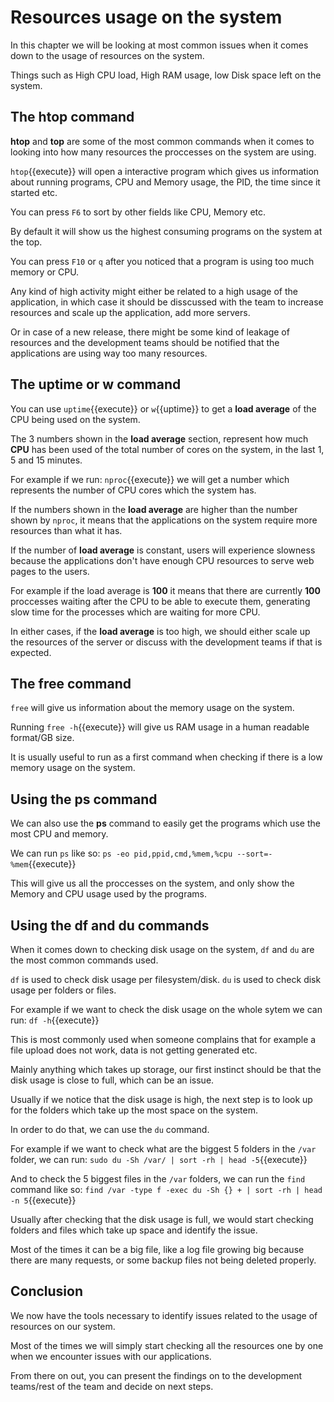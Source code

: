 # Resources usage on the system

In this chapter we will be looking at most common issues when it comes down to the usage of resources on the system.

Things such as High CPU load, High RAM usage, low Disk space left on the system.


## The **htop** command

**htop** and **top** are some of the most common commands when it comes to looking into how many resources the proccesses on the system are using.

`htop`{{execute}} will open a interactive program which gives us information about running programs, CPU and Memory usage, the PID, the time since it started etc.

You can press `F6` to sort by other fields like CPU, Memory etc. 

By default it will show us the highest consuming programs on the system at the top.

You can press `F10` or `q` after you noticed that a program is using too much memory or CPU.

Any kind of high activity might either be related to a high usage of the application, in which case it should be disscussed with the team to increase resources and scale up the application, add more servers.

Or in case of a new release, there might be some kind of leakage of resources and the development teams should be notified that the applications are using way too many resources.


## The **uptime** or **w** command

You can use `uptime`{{execute}} or `w`{{uptime}} to get a **load average** of the CPU being used on the system.

The 3 numbers shown in the **load average** section, represent how much **CPU** has been used of the total number of cores on the system, in the last 1, 5 and 15 minutes.

For example if we run: `nproc`{{execute}} we will get a number which represents the number of CPU cores which the system has.

If the numbers shown in the **load average** are higher than the number shown by `nproc`, it means that the applications on the system require more resources than what it has.

If the number of **load average** is constant, users will experience slowness because the applications don't have enough CPU resources to serve web pages to the users.

For example if the load average is **100** it means that there are currently **100** proccesses waiting after the CPU to be able to execute them, generating slow time for the processes which are waiting for more CPU.

In either cases, if the **load average** is too high, we should either scale up the resources of the server or discuss with the development teams if that is expected.


## The **free** command

`free` will give us information about the memory usage on the system.

Running `free -h`{{execute}} will give us RAM usage in a human readable format/GB size.

It is usually useful to run as a first command when checking if there is a low memory usage on the system.


## Using the **ps** command

We can also use the **ps** command to easily get the programs which use the most CPU and memory.

We can run `ps` like so: `ps -eo pid,ppid,cmd,%mem,%cpu --sort=-%mem`{{execute}}

This will give us all the proccesses on the system, and only show the Memory and CPU usage used by the programs.


## Using the **df** and **du** commands

When it comes down to checking disk usage on the system, `df` and `du` are the most common commands used.

`df` is used to check disk usage per filesystem/disk.
`du` is used to check disk usage per folders or files.

For example if we want to check the disk usage on the whole sytem we can run: `df -h`{{execute}}

This is most commonly used when someone complains that for example a file upload does not work, data is not getting generated etc.

Mainly anything which takes up storage, our first instinct should be that the disk usage is close to full, which can be an issue.

Usually if we notice that the disk usage is high, the next step is to look up for the folders which take up the most space on the system.

In order to do that, we can use the `du` command.

For example if we want to check what are the biggest 5 folders in the `/var` folder, we can run: `sudo du -Sh /var/ | sort -rh | head -5`{{execute}}

And to check the 5 biggest files in the `/var` folders, we can run the `find` command like so: `find /var -type f -exec du -Sh {} + | sort -rh | head -n 5`{{execute}}

Usually after checking that the disk usage is full, we would start checking folders and files which take up space and identify the issue.

Most of the times it can be a big file, like a log file growing big because there are many requests, or some backup files not being deleted properly.


## Conclusion

We now have the tools necessary to identify issues related to the usage of resources on our system.

Most of the times we will simply start checking all the resources one by one when we encounter issues with our applications.

From there on out, you can present the findings on to the development teams/rest of the team and decide on next steps.

